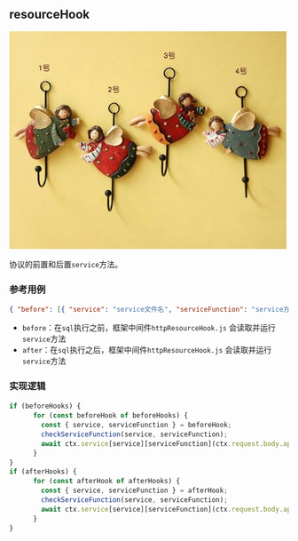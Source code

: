 
## resourceHook
![Alt](upload/hook.jpeg)

协议的前置和后置`service`方法。

### 参考用例

```json
{ "before": [{ "service": "service文件名", "serviceFunction": "service方法名" }], "after": [{ "service": "service文件名", "serviceFunction": "service方法名" }] }
```
- `before`：在`sql`执行之前，框架中间件`httpResourceHook.js` 会读取并运行`service`方法
- `after`：在`sql`执行之后，框架中间件`httpResourceHook.js` 会读取并运行`service`方法

### 实现逻辑

```javascript
if (beforeHooks) {
	  for (const beforeHook of beforeHooks) {
		const { service, serviceFunction } = beforeHook;
		checkServiceFunction(service, serviceFunction);
		await ctx.service[service][serviceFunction](ctx.request.body.appData.actionData, ctx);
	  }
}
if (afterHooks) {
	  for (const afterHook of afterHooks) {
		const { service, serviceFunction } = afterHook;
		checkServiceFunction(service, serviceFunction);
		await ctx.service[service][serviceFunction](ctx.request.body.appData.actionData, ctx);
	  }
}
```
